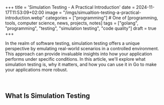 +++
title = 'Simulation Testing - A Practical Introduction'
date = 2024-11-17T11:53:09+02:00
image = "/imgs/simualtion-testing-a-practical-introduction.webp"
categories = ["programming"] # One of [programming, tools, computer science, news, projects, notes]
tags = ["golang", "programming", "testing", "simulation testing", "code quality"]
draft = true
+++

In the realm of software testing, simulation testing offers a unique perspective by emulating real-world scenarios in a controlled environment. This approach can provide invaluable insights into how your application performs under specific conditions. In this article, we'll explore what simulation testing is, why it matters, and how you can use it in Go to make your applications more robust.
&nbsp;\
&nbsp;\
&nbsp;

## What Is Simulation Testing
